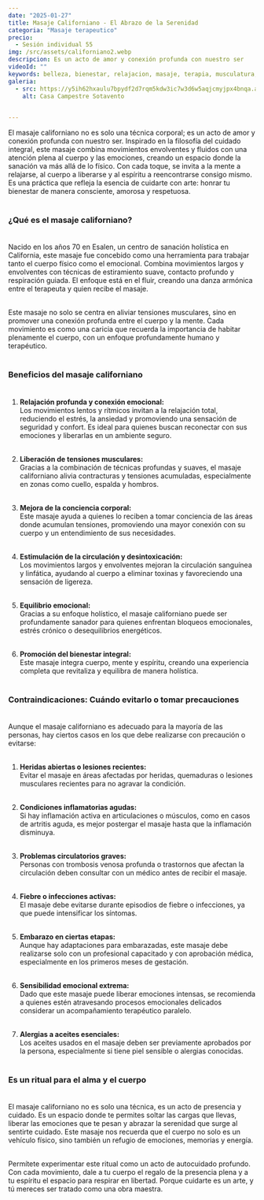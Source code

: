 ```yaml
---
date: "2025-01-27"
title: Masaje Californiano - El Abrazo de la Serenidad
categoria: "Masaje terapeutico"
precio:
  - Sesión individual 55
img: /src/assets/californiano2.webp
descripcion: Es un acto de amor y conexión profunda con nuestro ser
videoId: ""
keywords: belleza, bienestar, relajacion, masaje, terapia, musculatura, tratamiento muscular, descanso, insomnio, estres
galeria:
  - src: https://y5ih62hxaulu7bpydf2d7rqm5kdw3ic7w3d6w5aqjcmyjpx4bnqa.arweave.net/x1B_aPcFF0-F-Bl0P8YM6odtoF-2x-t0EEiZhL78C2A
    alt: Casa Campestre Sotavento

  
---
```


El masaje californiano no es solo una técnica corporal; es un acto de amor y conexión profunda con nuestro ser. Inspirado en la filosofía del cuidado integral, este masaje combina movimientos envolventes y fluidos con una atención plena al cuerpo y las emociones, creando un espacio donde la sanación va más allá de lo físico. Con cada toque, se invita a la mente a relajarse, al cuerpo a liberarse y al espíritu a reencontrarse consigo mismo. Es una práctica que refleja la esencia de cuidarte con arte: honrar tu bienestar de manera consciente, amorosa y respetuosa. <br><br>

### ¿Qué es el masaje californiano? <br><br>

Nacido en los años 70 en Esalen, un centro de sanación holística en California, este masaje fue concebido como una herramienta para trabajar tanto el cuerpo físico como el emocional. Combina movimientos largos y envolventes con técnicas de estiramiento suave, contacto profundo y respiración guiada. El enfoque está en el fluir, creando una danza armónica entre el terapeuta y quien recibe el masaje. <br><br>

Este masaje no solo se centra en aliviar tensiones musculares, sino en promover una conexión profunda entre el cuerpo y la mente. Cada movimiento es como una caricia que recuerda la importancia de habitar plenamente el cuerpo, con un enfoque profundamente humano y terapéutico.  <br><br>

### Beneficios del masaje californiano <br><br>

1. **Relajación profunda y conexión emocional:** <br>
Los movimientos lentos y rítmicos invitan a la relajación total, reduciendo el estrés, la ansiedad y promoviendo una sensación de seguridad y confort. Es ideal para quienes buscan reconectar con sus emociones y liberarlas en un ambiente seguro. <br><br>

2. **Liberación de tensiones musculares:** <br>
Gracias a la combinación de técnicas profundas y suaves, el masaje californiano alivia contracturas y tensiones acumuladas, especialmente en zonas como cuello, espalda y hombros. <br><br>

3. **Mejora de la conciencia corporal:** <br>
Este masaje ayuda a quienes lo reciben a tomar conciencia de las áreas donde acumulan tensiones, promoviendo una mayor conexión con su cuerpo y un entendimiento de sus necesidades. <br><br>

4. **Estimulación de la circulación y desintoxicación:** <br>
Los movimientos largos y envolventes mejoran la circulación sanguínea y linfática, ayudando al cuerpo a eliminar toxinas y favoreciendo una sensación de ligereza. <br><br>

5. **Equilibrio emocional:** <br>
Gracias a su enfoque holístico, el masaje californiano puede ser profundamente sanador para quienes enfrentan bloqueos emocionales, estrés crónico o desequilibrios energéticos. <br><br>

6. **Promoción del bienestar integral:** <br>
Este masaje integra cuerpo, mente y espíritu, creando una experiencia completa que revitaliza y equilibra de manera holística. <br><br>

### Contraindicaciones: Cuándo evitarlo o tomar precauciones <br><br>

Aunque el masaje californiano es adecuado para la mayoría de las personas, hay ciertos casos en los que debe realizarse con precaución o evitarse: <br><br>

1. **Heridas abiertas o lesiones recientes:** <br>
Evitar el masaje en áreas afectadas por heridas, quemaduras o lesiones musculares recientes para no agravar la condición. <br><br>

2. **Condiciones inflamatorias agudas:** <br>
Si hay inflamación activa en articulaciones o músculos, como en casos de artritis aguda, es mejor postergar el masaje hasta que la inflamación disminuya. <br><br>

3. **Problemas circulatorios graves:** <br>
Personas con trombosis venosa profunda o trastornos que afectan la circulación deben consultar con un médico antes de recibir el masaje. <br><br>

4. **Fiebre o infecciones activas:** <br>
El masaje debe evitarse durante episodios de fiebre o infecciones, ya que puede intensificar los síntomas. <br><br>

5. **Embarazo en ciertas etapas:** <br>
Aunque hay adaptaciones para embarazadas, este masaje debe realizarse solo con un profesional capacitado y con aprobación médica, especialmente en los primeros meses de gestación. <br><br>

6. **Sensibilidad emocional extrema:** <br>
Dado que este masaje puede liberar emociones intensas, se recomienda a quienes estén atravesando procesos emocionales delicados considerar un acompañamiento terapéutico paralelo. <br><br>

7. **Alergias a aceites esenciales:** <br>
Los aceites usados en el masaje deben ser previamente aprobados por la persona, especialmente si tiene piel sensible o alergias conocidas. <br><br>

### Es un ritual para el alma y el cuerpo <br><br>

El masaje californiano no es solo una técnica, es un acto de presencia y cuidado. Es un espacio donde te permites soltar las cargas que llevas, liberar las emociones que te pesan y abrazar la serenidad que surge al sentirte cuidado. Este masaje nos recuerda que el cuerpo no solo es un vehículo físico, sino también un refugio de emociones, memorias y energía.  <br><br>

Permítete experimentar este ritual como un acto de autocuidado profundo. Con cada movimiento, dale a tu cuerpo el regalo de la presencia plena y a tu espíritu el espacio para respirar en libertad. Porque cuidarte es un arte, y tú mereces ser tratado como una obra maestra. <br><br>